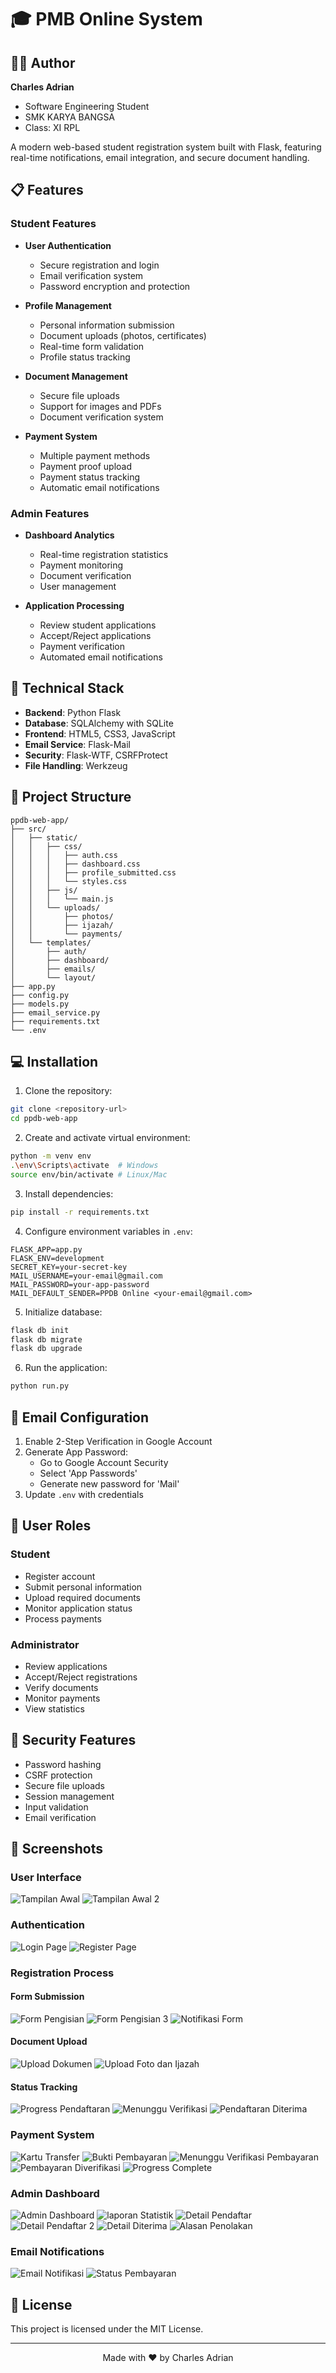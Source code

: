 # 🎓 PMB Online System

## 👨‍💻 Author

**Charles Adrian**
- Software Engineering Student
- SMK KARYA BANGSA
- Class: XI RPL


A modern web-based student registration system built with Flask, featuring real-time notifications, email integration, and secure document handling.

## 📋 Features

### Student Features
- **User Authentication**
  - Secure registration and login
  - Email verification system
  - Password encryption and protection

- **Profile Management**
  - Personal information submission
  - Document uploads (photos, certificates)
  - Real-time form validation
  - Profile status tracking

- **Document Management**
  - Secure file uploads
  - Support for images and PDFs
  - Document verification system

- **Payment System**
  - Multiple payment methods
  - Payment proof upload
  - Payment status tracking
  - Automatic email notifications

### Admin Features
- **Dashboard Analytics**
  - Real-time registration statistics
  - Payment monitoring
  - Document verification
  - User management

- **Application Processing**
  - Review student applications
  - Accept/Reject applications
  - Payment verification
  - Automated email notifications

## 🔧 Technical Stack

- **Backend**: Python Flask
- **Database**: SQLAlchemy with SQLite
- **Frontend**: HTML5, CSS3, JavaScript
- **Email Service**: Flask-Mail
- **Security**: Flask-WTF, CSRFProtect
- **File Handling**: Werkzeug

## 📁 Project Structure
```
ppdb-web-app/
├── src/
│   ├── static/
│   │   ├── css/
│   │   │   ├── auth.css
│   │   │   ├── dashboard.css
│   │   │   ├── profile_submitted.css
│   │   │   └── styles.css
│   │   ├── js/
│   │   │   └── main.js
│   │   └── uploads/
│   │       ├── photos/
│   │       ├── ijazah/
│   │       └── payments/
│   └── templates/
│       ├── auth/
│       ├── dashboard/
│       ├── emails/
│       └── layout/
├── app.py
├── config.py
├── models.py
├── email_service.py
├── requirements.txt
└── .env
```

## 💻 Installation

1. Clone the repository:
```bash
git clone <repository-url>
cd ppdb-web-app
```

2. Create and activate virtual environment:
```bash
python -m venv env
.\env\Scripts\activate  # Windows
source env/bin/activate # Linux/Mac
```

3. Install dependencies:
```bash
pip install -r requirements.txt
```

4. Configure environment variables in `.env`:
```plaintext
FLASK_APP=app.py
FLASK_ENV=development
SECRET_KEY=your-secret-key
MAIL_USERNAME=your-email@gmail.com
MAIL_PASSWORD=your-app-password
MAIL_DEFAULT_SENDER=PPDB Online <your-email@gmail.com>
```

5. Initialize database:
```bash
flask db init
flask db migrate
flask db upgrade
```

6. Run the application:
```bash
python run.py
```

## 📧 Email Configuration

1. Enable 2-Step Verification in Google Account
2. Generate App Password:
   - Go to Google Account Security
   - Select 'App Passwords'
   - Generate new password for 'Mail'
3. Update `.env` with credentials

## 👥 User Roles

### Student
- Register account
- Submit personal information
- Upload required documents
- Monitor application status
- Process payments

### Administrator
- Review applications
- Accept/Reject registrations
- Verify documents
- Monitor payments
- View statistics

## 🔐 Security Features

- Password hashing
- CSRF protection
- Secure file uploads
- Session management
- Input validation
- Email verification

## 📸 Screenshots

### User Interface
![Tampilan Awal](/ppdb-web-app/src/static/readfoto/Tampilan%20awal.png)
![Tampilan Awal 2](/ppdb-web-app/src/static/readfoto/Tampilan%20awal%20(2).png)

### Authentication
![Login Page](/ppdb-web-app/src/static/readfoto/Login.png)
![Register Page](/ppdb-web-app/src/static/readfoto/Register.png)

### Registration Process
#### Form Submission
![Form Pengisian](./ppdb-web-app/src/static/readfoto/Mengisi%20Formulir.png)
![Form Pengisian 3](./ppdb-web-app/src/static/readfoto/Mengisi%20Formulir%20(3).png)
![Notifikasi Form](/ppdb-web-app/src/static/readfoto/Notifikasi%20jika%20formulir%20tidak%20lengkap%20diisi.png)

#### Document Upload
![Upload Dokumen](/ppdb-web-app/src/static/readfoto/Upload%20dokumen.png)
![Upload Foto dan Ijazah](/ppdb-web-app/src/static/readfoto/Upload%20dokumen%20Pas%20foto%20dan%20ijazah.png)

#### Status Tracking
![Progress Pendaftaran](/ppdb-web-app/src/static/readfoto/Progress%20pendaftaran.png)
![Menunggu Verifikasi](/ppdb-web-app/src/static/readfoto/Menunggu%20verikasi%20admin%20setelah%20mendaftar.png)
![Pendaftaran Diterima](/ppdb-web-app/src/static/readfoto/Pendaftaran%20diterima.png)

### Payment System
![Kartu Transfer](/ppdb-web-app/src/static/readfoto/kartu%20untuk%20transfer.png)
![Bukti Pembayaran](/ppdb-web-app/src/static/readfoto/Bukti%20pembayaran.png)
![Menunggu Verifikasi Pembayaran](/ppdb-web-app/src/static/readfoto/Menunggu%20verifikasi%20pembayaran%20oleh%20admin.png)
![Pembayaran Diverifikasi](/ppdb-web-app/src/static/readfoto/Pembayaran%20diverifikasi.png)
![Progress Complete](./ppdb-web-app/src/static/readfoto/Progress%20100%25%20jika%20sudah%20selesai%20pembayaran.png)

### Admin Dashboard
![Admin Dashboard](/ppdb-web-app/src/static/readfoto/Admin%20Dashboard.png)
![laporan Statistik](/ppdb-web-app/src/static/readfoto/laporan%20statistik.png)
![Detail Pendaftar](/ppdb-web-app/src/static/readfoto/Detail.png)
![Detail Pendaftar 2](/ppdb-web-app/src/static/readfoto/Detail%20(2).png)
![Detail Diterima](/ppdb-web-app/src/static/readfoto/Detail%20pendaftar%20jika%20sudah%20diterima.png)
![Alasan Penolakan](/ppdb-web-app/src/static/readfoto/Alasan%20jika%20menolak%20pendaftaran.png)

### Email Notifications
![Email Notifikasi](/ppdb-web-app/src/static/readfoto/Menerika%20pemberitahuan%20di%20email%20user.png)
![Status Pembayaran](/ppdb-web-app/src/static/readfoto/Pembayaran%20ketika%20sudah%20diterima%20oleh%20admin.png)

## 📝 License

This project is licensed under the MIT License.

---

<div align="center">
Made with ❤️ by Charles Adrian
</div>